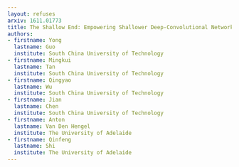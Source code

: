 ```yaml
---
layout: refuses
arxiv: 1611.01773
title: The Shallow End: Empowering Shallower Deep-Convolutional Networks through Auxiliary Outputs
authors:
- firstname: Yong
  lastname: Guo
  institute: South China University of Technology
- firstname: Mingkui
  lastname: Tan
  institute: South China University of Technology
- firstname: Qingyao
  lastname: Wu
  institute: South China University of Technology
- firstname: Jian
  lastname: Chen
  institute: South China University of Technology
- firstname: Anton
  lastname: Van Den Hengel
  institute: The University of Adelaide
- firstname: Qinfeng
  lastname: Shi
  institute: The University of Adelaide
---
```

